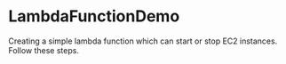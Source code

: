 # LambdaFunctionDemo
Creating a simple lambda function which can start or stop EC2 instances.
Follow these steps.
